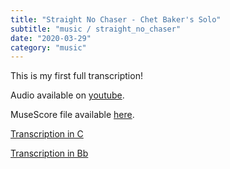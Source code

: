 ```yaml
---
title: "Straight No Chaser - Chet Baker's Solo"
subtitle: "music / straight_no_chaser"
date: "2020-03-29"
category: "music"
---
```


This is my first full transcription!

Audio available on [youtube](https://www.youtube.com/watch?v=Mr3RYGrVkaY).

MuseScore file available [here](https://musescore.com/user/14974706/scores/6063797).

[Transcription in C](/static/straight_no_chaser_c.pdf)

[Transcription in Bb](/static/straight_no_chaser_bb.pdf)